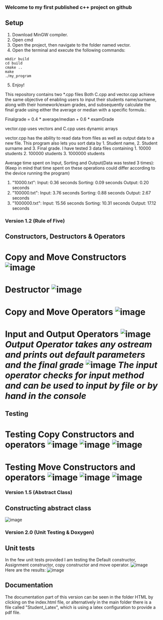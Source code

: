 ### Welcome to my first published c++ project on github
## Setup
   1. Download MinGW compiler.
   2. Open cmd
   3. Open the project, then navigate to the folder named vector.
   4. Open the terminal and execute the following commands:
   ```
   mkdir build
   cd build
   cmake ..
   make
   ./my_program
   ```
   5. Enjoy!

This repository contains two *.cpp files
Both C.cpp and vector.cpp achieve the same objective of enabling users to input their students name/surname, along with their homework/exam grades, and subsequently calculate the final grade using either the average or median with a specific formula.:

Finalgrade = 0.4 * average/median + 0.6 * examGrade

vector.cpp uses vectors and C.cpp uses dynamic arrays

vector.cpp has the ability to read data from files as well as output data to a new file. This program also lets you sort data by 1. Student name, 2. Student surname and 3. Final grade.
I have tested 3 data files containing 1. 10000 students 2. 100000 students 3. 1000000 students

Average time spent on Input, Sorting and Output(Data was tested 3 times):
(Keep in mind that time spent on these operations could differ according to the device running the program)

1. "10000.txt":
   Input: 0.36 seconds
   Sorting: 0.09 seconds
   Output: 0.20 seconds
2. "100000.txt":
   Input: 3.76 seconds
   Sorting: 0.88 seconds
   Output:  2.67 seconds
4. "1000000.txt":
   Input: 15.56 seconds
   Sorting: 10.31 seconds
   Output:  17.12 seconds

### Version 1.2 (Rule of Five)
## Constructors, Destructors & Operators

# Copy and Move Constructors ![image](https://github.com/Kacerns/Pirmas-Projektas2/assets/148889303/049f9f67-6e85-4e17-b521-16db16f836f9)
# Destructor ![image](https://github.com/Kacerns/Pirmas-Projektas2/assets/148889303/2ea16229-ac34-4303-ae2e-811bfdd22364)
# Copy and Move Operators ![image](https://github.com/Kacerns/Pirmas-Projektas2/assets/148889303/4e96d9fa-3915-47ef-a579-6dc8331d090e)
# Input and Output Operators ![image](https://github.com/Kacerns/Pirmas-Projektas2/assets/148889303/424a467d-37f7-41c7-b009-2d34084e169f) _Output Operator takes any ostream and prints out default parameters and the final grade_   ![image](https://github.com/Kacerns/Pirmas-Projektas2/assets/148889303/2b0d559a-70cf-4eec-992f-eb728d901985) _The input operator checks for input method and can be used to input by file or by hand in the console_
## Testing

# Testing Copy Constructors and operators ![image](https://github.com/Kacerns/Pirmas-Projektas2/assets/148889303/80e8140d-0f5b-4bd4-a30d-d1c9313f2e65) ![image](https://github.com/Kacerns/Pirmas-Projektas2/assets/148889303/e7d09b2d-cb20-4bd7-afee-31a093c6a2a0) ![image](https://github.com/Kacerns/Pirmas-Projektas2/assets/148889303/342ba9bd-710d-44d3-86d1-7b3724709aae)
# Testing Move Constructors and operators ![image](https://github.com/Kacerns/Pirmas-Projektas2/assets/148889303/90a43282-a3ee-41df-8491-964690349011) ![image](https://github.com/Kacerns/Pirmas-Projektas2/assets/148889303/8c7dfdff-34ce-463b-a2eb-006b6223418d) ![image](https://github.com/Kacerns/Pirmas-Projektas2/assets/148889303/3a76cc90-0b77-4904-bcbe-e83c1b48785b)

### Version 1.5 (Abstract Class)
## Constructing abstract class

![image](https://github.com/Kacerns/Pirmas-Projektas2/assets/148889303/b8da4186-6d81-4070-8050-d930de78b7b2)

### Version 2.0 (Unit Testing & Doxygen)
## Unit tests
In the few unit tests provided I am testing the Default constructor, Assignment constructor, copy constructor and move operator.
![image](https://github.com/Kacerns/Pirmas-Projektas2/assets/148889303/78df0cad-6ee6-4773-bb7b-c7ea0bf8efa8)
Here are the results:
![image](https://github.com/Kacerns/Pirmas-Projektas2/assets/148889303/61522984-826e-49b9-a99b-a338fe7cc72b)
## Documentation
The documentation part of this version can be seen in the folder HTML by clicking on the index.html file, or alternatively in the main folder there is a file called "Student_Latex", which is using a latex configuration to provide a pdf file.













